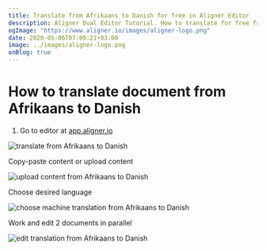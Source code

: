 ```yaml
---
title: Translate from Afrikaans to Danish for free in Aligner Editor
description: Aligner Dual Editor Tutorial. How to translate for free from Afrikaans to Danish. Aligner is multilingual document management platform. 
ogImage: "https://www.aligner.io/images/aligner-logo.png"
date: 2020-05-06T07:09:21+03:00
image: ../images/aligner-logo.png
onBlog: true
---
```


# How to translate document from Afrikaans to Danish

1. Go to editor at [app.aligner.io](https://app.aligner.io "Aligner App web page")

![translate from Afrikaans to Danish](../aligner-blank-editor.png "translate from Afrikaans to Danish")

Copy-paste content or upload content

![upload content from Afrikaans to Danish](../aligner-uploaded-document.png "upload content from Afrikaans to Danish")

Choose desired language

![choose machine translation from Afrikaans to Danish](../aligner-language-dropdown.png "choose machine translation from Afrikaans to Danish")

Work and edit 2 documents in parallel

![edit translation from Afrikaans to Danish](../aligner-double-sitded-editor.png "edit translation from Afrikaans to Danish")

